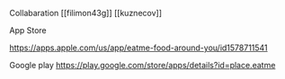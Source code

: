 Collabaration
[[filimon43g]]
[[kuznecov]]

App Store

https://apps.apple.com/us/app/eatme-food-around-you/id1578711541

Google play
https://play.google.com/store/apps/details?id=place.eatme
